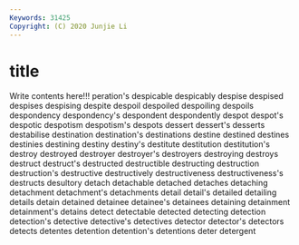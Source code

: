 ```yaml
---
Keywords: 31425
Copyright: (C) 2020 Junjie Li
---
```


# title

Write contents here!!!
peration's 
despicable 
despicably 
despise
despised 
despises 
despising 
despite 
despoil 
despoiled 
despoiling 
despoils 
despondency 
despondency's
despondent 
despondently 
despot 
despot's 
despotic 
despotism 
despotism's 
despots 
dessert 
dessert's
desserts 
destabilise 
destination 
destination's 
destinations 
destine 
destined 
destines 
destinies 
destining
destiny 
destiny's 
destitute 
destitution 
destitution's 
destroy 
destroyed 
destroyer 
destroyer's 
destroyers
destroying 
destroys 
destruct 
destruct's 
destructed 
destructible 
destructing 
destruction 
destruction's 
destructive
destructively 
destructiveness 
destructiveness's 
destructs 
desultory 
detach 
detachable 
detached 
detaches 
detaching
detachment 
detachment's 
detachments 
detail 
detail's 
detailed 
detailing 
details 
detain 
detained
detainee 
detainee's 
detainees 
detaining 
detainment 
detainment's 
detains 
detect 
detectable 
detected
detecting 
detection 
detection's 
detective 
detective's 
detectives 
detector 
detector's 
detectors 
detects
detentes 
detention 
detention's 
detentions 
deter 
detergent 
